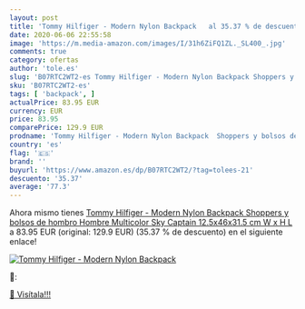 ```yaml
---
layout: post
title: 'Tommy Hilfiger - Modern Nylon Backpack   al 35.37 % de descuento'
date: 2020-06-06 22:55:58
image: 'https://m.media-amazon.com/images/I/31h6ZiFQ1ZL._SL400_.jpg'
comments: true
category: ofertas
author: 'tole.es'
slug: 'B07RTC2WT2-es Tommy Hilfiger - Modern Nylon Backpack Shoppers y bolsos...'
sku: 'B07RTC2WT2-es'
tags: [ 'backpack', ]
actualPrice: 83.95 EUR
currency: EUR
price: 83.95
comparePrice: 129.9 EUR
prodname: 'Tommy Hilfiger - Modern Nylon Backpack  Shoppers y bolsos de hombro Hombre  Multicolor  Sky Captain   12.5x46x31.5 cm  W x H L '
country: 'es'
flag: '🇪🇸'
brand: ''
buyurl: 'https://www.amazon.es/dp/B07RTC2WT2/?tag=tolees-21'
descuento: '35.37'
average: '77.3'
---
```


Ahora mismo tienes [Tommy Hilfiger - Modern Nylon Backpack  Shoppers y bolsos de hombro Hombre  Multicolor  Sky Captain   12.5x46x31.5 cm  W x H L ](https://www.amazon.es/dp/B07RTC2WT2/?tag=tolees-21) a 83.95 EUR (original: 129.9 EUR) (35.37 %  de descuento) en el siguiente enlace!

[![Tommy Hilfiger - Modern Nylon Backpack  ](https://m.media-amazon.com/images/I/31h6ZiFQ1ZL._SL400_.jpg)](https://www.amazon.es/dp/B07RTC2WT2/?tag=tolees-21)

🔎:


[🛒 Visítala!!!](https://www.amazon.es/dp/B07RTC2WT2/?tag=tolees-21)
